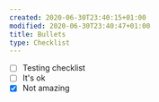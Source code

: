 ```yaml
---
created: 2020-06-30T23:40:15+01:00
modified: 2020-06-30T23:40:47+01:00
title: Bullets
type: Checklist
---
```


- [ ] Testing checklist
- [ ] It's ok
- [x] Not amazing